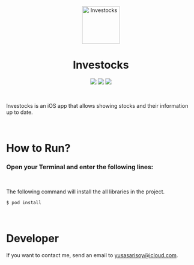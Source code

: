 <div align="center">
  <img width="100" height="100" alt="Investocks" src="https://i.ibb.co/pzknsn1/investocks.png">
  </br>
  <h1><b>Investocks</b></h1>
</div>

<div align="center">

![](https://img.shields.io/badge/Editor-Xcode-informational?style=flat&logo=xcode&logoColor=white&color=14ab72) ![](https://img.shields.io/badge/Language-Swift-informational?style=flat&logo=swift&logoColor=white&color=14ab72) ![](https://img.shields.io/badge/Framework-UIKit-informational?style=flat&logo=swift&logoColor=white&color=14ab72)

</div>

</br>

Investocks is an iOS app that allows showing stocks and their information up to date.

</br>

# <b>How to Run?</b>

### Open your <b>Terminal</b> and enter the following lines:

</br>

The following command will install the all libraries in the project.

```zsh
$ pod install
```

</br>

# <b>Developer</b>

If you want to contact me, send an email to yusasarisoy@icloud.com.
